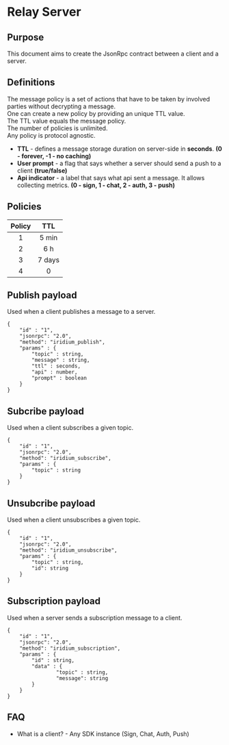 
# Relay Server

## Purpose

This document aims to create the JsonRpc contract between a client and a server. 

## Definitions

The message policy is a set of actions that have to be taken by involved parties without decrypting a message.<br>
One can create a new policy by providing an unique TTL value.<br>
The TTL value equals the message policy.<br>
The number of policies is unlimited.<br>
Any policy is protocol agnostic.

* **TTL** - defines a message storage duration on server-side in **seconds**. **(0 - forever, -1 - no caching)**
* **User prompt** - a flag that says whether a server should send a push to a client **(true/false)**
* **Api indicator** - a label that says what api sent a message. It allows collecting metrics. **(0 - sign, 1 - chat, 2 - auth, 3 - push)**

## Policies

| Policy 	|   TTL   	|
|:------:	|:-------:	|
|    1   	|   5 min  	|
|    2   	|    6 h   	|
|    3   	|  7 days  	|
|    4   	| 0 	|


## Publish payload

Used when a client publishes a message to a server.

```jsonc
{
	"id" : "1",
	"jsonrpc": "2.0",
	"method": "iridium_publish",
	"params" : {
		"topic" : string,
		"message" : string,  
        "ttl" : seconds,
        "api" : number, 
        "prompt" : boolean
    }
}
```

## Subcribe payload

Used when a client subscribes a given topic.

```jsonc
{
	"id" : "1",
	"jsonrpc": "2.0",
	"method": "iridium_subscribe",
	"params" : {
		"topic" : string
    }
}
```

## Unsubcribe payload

Used when a client unsubscribes a given topic.

```jsonc
{
	"id" : "1",
	"jsonrpc": "2.0",
	"method": "iridium_unsubscribe",
	"params" : {
		"topic" : string,
		"id": string
    }
}
```

## Subscription payload

Used when a server sends a subscription message to a client.

```jsonc
{
	"id" : "1",
	"jsonrpc": "2.0",
	"method": "iridium_subscription",
	"params" : {
		"id" : string,
		"data" : {
				"topic" : string,
				"message": string
		}
	}
}
```

## FAQ

* What is a client? - Any SDK instance (Sign, Chat, Auth, Push)